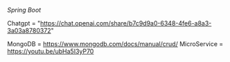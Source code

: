 *Spring Boot*


Chatgpt = "https://chat.openai.com/share/b7c9d9a0-6348-4fe6-a8a3-3a03a8780372"


MongoDB = https://www.mongodb.com/docs/manual/crud/ 
MicroService = https://youtu.be/ubHa5I3yP70 